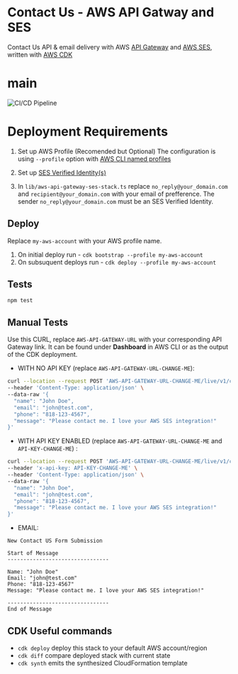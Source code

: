 # Contact Us - AWS API Gatway and SES 

Contact Us API & email delivery with AWS [API Gateway](https://aws.amazon.com/api-gateway/) and [AWS SES](https://aws.amazon.com/ses/), written with [AWS CDK](https://docs.aws.amazon.com/cdk/v2/guide/getting_started.html)

# main 
<img src="https://github.com/velles/aws-api-gateway-ses/actions/workflows/actions.yml/badge.svg?branch=main" alt="CI/CD Pipeline">

# Deployment Requirements

1. Set up AWS Profile (Recomended but Optional)
The configuration is using `--profile` option with [AWS CLI named profiles](https://docs.aws.amazon.com/cli/latest/userguide/cli-configure-profiles.html)

2. Set up [SES Verified Identity(s)](https://docs.aws.amazon.com/ses/latest/dg/verify-addresses-and-domains.html)

3. In `lib/aws-api-gateway-ses-stack.ts` replace `no_reply@your_domain.com` and `recipient@your_domain.com` with your email of prefference. 
The sender `no_reply@your_domain.com` must be an SES Verified Identity.

##  Deploy  
Replace `my-aws-account` with your AWS profile name.
  1. On initial deploy run - `cdk bootstrap --profile my-aws-account`
  2. On subsuquent deploys run - `cdk deploy --profile my-aws-account`

## Tests

`npm test`

## Manual Tests

Use this CURL, replace `AWS-API-GATEWAY-URL` with your corresponding API Gateway link.
It can be found under **Dashboard** in AWS CLI or as the output of the CDK deployment.

- WITH NO API KEY (replace `AWS-API-GATEWAY-URL-CHANGE-ME`):
```bash
curl --location --request POST 'AWS-API-GATEWAY-URL-CHANGE-ME/live/v1/contact_us' \
--header 'Content-Type: application/json' \
--data-raw '{
  "name": "John Doe",
  "email": "john@test.com",
  "phone": "818-123-4567",
  "message": "Please contact me. I love your AWS SES integration!"
}'
```

- WITH API KEY ENABLED (replace `AWS-API-GATEWAY-URL-CHANGE-ME` and `API-KEY-CHANGE-ME`) :
```bash
curl --location --request POST 'AWS-API-GATEWAY-URL-CHANGE-ME/live/v1/contact_us' \
--header 'x-api-key: API-KEY-CHANGE-ME' \
--header 'Content-Type: application/json' \
--data-raw '{
  "name": "John Doe",
  "email": "john@test.com",
  "phone": "818-123-4567",
  "message": "Please contact me. I love your AWS SES integration!"
}'
```

- EMAIL:
```
New Contact US Form Submission

Start of Message
--------------------------------

Name: "John Doe"
Email: "john@test.com" 
Phone: "818-123-4567" 
Message: "Please contact me. I love your AWS SES integration!" 

-------------------------------- 
End of Message
```

## CDK Useful commands

* `cdk deploy`      deploy this stack to your default AWS account/region
* `cdk diff`        compare deployed stack with current state
* `cdk synth`       emits the synthesized CloudFormation template
